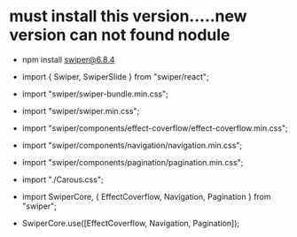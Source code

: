 # must install this version.....new version can not found nodule
* npm install swiper@6.8.4

* import { Swiper, SwiperSlide } from "swiper/react";

* import "swiper/swiper-bundle.min.css";

* import "swiper/swiper.min.css";

* import "swiper/components/effect-coverflow/effect-coverflow.min.css";

* import "swiper/components/navigation/navigation.min.css";

* import "swiper/components/pagination/pagination.min.css";

* import "./Carous.css";

* import SwiperCore, { EffectCoverflow, Navigation, Pagination } from "swiper";

* SwiperCore.use([EffectCoverflow, Navigation, Pagination]);
